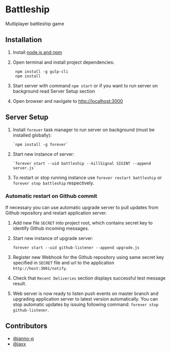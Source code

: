 # Battleship

Multiplayer battleship game


## Installation

1. Install [node.js and npm](https://nodejs.org/en/download/package-manager/)
2. Open terminal and install project dependencies:

        npm install -g gulp-cli
        npm install

3. Start server with command `npm start` or if you want to run server on background read Server Setup section
4. Open browser and navigate to [http://localhost:3000](http://localhost:3000)


## Server Setup

1. Install `forever` task manager to run server on background (must be installed globally):

       `npm install -g forever`

2. Start new instance of server:

       `forever start --uid battleship --killSignal SIGINT --append server.js`

3. To restart or stop running instance use `forever restart battleship` or
   `forever stop battleship` respectively.

### Automatic restart on Github commit

If necessary you can use automatic upgrade server to pull updates from Github repository and
restart application server.

1. Add new file `SECRET` into project root, which contains secret key to identify Github
   incoming messages.

2. Start new instance of upgrade server:

       forever start --uid github-listener --append upgrade.js

3. Register new Webhook for the Github repository using same secret key specified in `SECRET`
   file and url to the application `http://host:3001/notify`.

4. Check that `Recent Deliveries` section displays successful test message result.

5. Web server is now ready to listen push events on master branch and upgrading application
   server to latest version automatically. You can stop automatic updates by issuing following
   command: `forever stop github-listener`.


## Contributors

* [@janno-p](https://github.com/janno-p)
* [@jaxx](https://github.com/jaxx)
